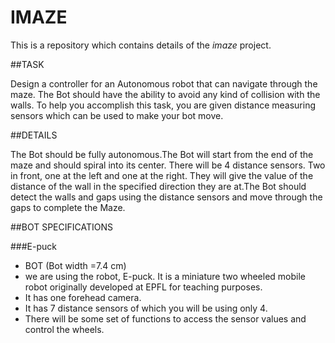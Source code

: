 # IMAZE

This is a repository which contains details of the *imaze* project.


##TASK

Design a controller for an Autonomous robot that can navigate through the maze. The Bot should have the ability to avoid any
kind of collision with the walls. To help you accomplish this task, you are given distance measuring sensors which can be
used to make your bot move.

##DETAILS

The Bot should be fully autonomous.The Bot will start from the end of the maze and should spiral into its center.
There will be 4 distance sensors. Two in front, one at the left and one at the right. They will give the value of the 
distance of the wall in the specified direction they are at.The Bot should detect the walls and gaps using the distance
sensors and move through the gaps to complete the Maze.

##BOT SPECIFICATIONS

###E-puck
* BOT (Bot width =7.4 cm)
* we are using the robot, E-puck. It is a miniature two wheeled mobile robot originally developed at EPFL for teaching
  purposes.
* It has one forehead camera.
* It has 7 distance sensors of which you will be using only 4.
* There will be some set of functions to access the sensor values and control the wheels.






